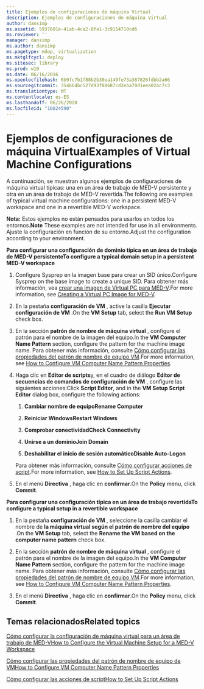 ```yaml
---
title: Ejemplos de configuraciones de máquina Virtual
description: Ejemplos de configuraciones de máquina Virtual
author: dansimp
ms.assetid: 5937601e-41ab-4ca2-8fa1-3c9154710cd6
ms.reviewer: ''
manager: dansimp
ms.author: dansimp
ms.pagetype: mdop, virtualization
ms.mktglfcycl: deploy
ms.sitesec: library
ms.prod: w10
ms.date: 06/16/2016
ms.openlocfilehash: 6b9fc7b1f88b2b30ea149fe73a387826fdbb2a66
ms.sourcegitcommit: 354664bc527d93f80687cd2eba70d1eea024c7c3
ms.translationtype: MT
ms.contentlocale: es-ES
ms.lasthandoff: 06/26/2020
ms.locfileid: "10824590"
---
```

# <span data-ttu-id="02440-103">Ejemplos de configuraciones de máquina Virtual</span><span class="sxs-lookup"><span data-stu-id="02440-103">Examples of Virtual Machine Configurations</span></span>


<span data-ttu-id="02440-104">A continuación, se muestran algunos ejemplos de configuraciones de máquina virtual típicas: una en un área de trabajo de MED-V persistente y otra en un área de trabajo de MED-V revertida.</span><span class="sxs-lookup"><span data-stu-id="02440-104">The following are examples of typical virtual machine configurations: one in a persistent MED-V workspace and one in a revertible MED-V workspace.</span></span>

<span data-ttu-id="02440-105">**Nota:**  Estos ejemplos no están pensados para usarlos en todos los entornos.</span><span class="sxs-lookup"><span data-stu-id="02440-105">**Note** These examples are not intended for use in all environments.</span></span> <span data-ttu-id="02440-106">Ajuste la configuración en función de su entorno.</span><span class="sxs-lookup"><span data-stu-id="02440-106">Adjust the configuration according to your environment.</span></span>

 

**<span data-ttu-id="02440-107">Para configurar una configuración de dominio típica en un área de trabajo de MED-V persistente</span><span class="sxs-lookup"><span data-stu-id="02440-107">To configure a typical domain setup in a persistent MED-V workspace</span></span>**

1.  <span data-ttu-id="02440-108">Configure Sysprep en la imagen base para crear un SID único.</span><span class="sxs-lookup"><span data-stu-id="02440-108">Configure Sysprep on the base image to create a unique SID.</span></span> <span data-ttu-id="02440-109">Para obtener más información, vea [crear una imagen de Virtual PC para MED-V](creating-a-virtual-pc-image-for-med-v.md#bkmk-howtoconfiguresysprepformedvimages).</span><span class="sxs-lookup"><span data-stu-id="02440-109">For more information, see [Creating a Virtual PC Image for MED-V](creating-a-virtual-pc-image-for-med-v.md#bkmk-howtoconfiguresysprepformedvimages).</span></span>

2.  <span data-ttu-id="02440-110">En la pestaña **configuración de VM** , active la casilla **Ejecutar configuración de VM** .</span><span class="sxs-lookup"><span data-stu-id="02440-110">On the **VM Setup** tab, select the **Run VM Setup** check box.</span></span>

3.  <span data-ttu-id="02440-111">En la sección **patrón de nombre de máquina virtual** , configure el patrón para el nombre de la imagen del equipo.</span><span class="sxs-lookup"><span data-stu-id="02440-111">In the **VM Computer Name Pattern** section, configure the pattern for the machine image name.</span></span> <span data-ttu-id="02440-112">Para obtener más información, consulte [Cómo configurar las propiedades del patrón de nombre de equipo VM](how-to-configure-vm-computer-name-pattern-propertiesmedvv2.md).</span><span class="sxs-lookup"><span data-stu-id="02440-112">For more information, see [How to Configure VM Computer Name Pattern Properties](how-to-configure-vm-computer-name-pattern-propertiesmedvv2.md).</span></span>

4.  <span data-ttu-id="02440-113">Haga clic en **Editor de scripts**y, en el cuadro de diálogo **Editor de secuencias de comandos de configuración de VM** , configure las siguientes acciones:</span><span class="sxs-lookup"><span data-stu-id="02440-113">Click **Script Editor**, and in the **VM Setup Script Editor** dialog box, configure the following actions:</span></span>

    1.  **<span data-ttu-id="02440-114">Cambiar nombre de equipo</span><span class="sxs-lookup"><span data-stu-id="02440-114">Rename Computer</span></span>**

    2.  **<span data-ttu-id="02440-115">Reiniciar Windows</span><span class="sxs-lookup"><span data-stu-id="02440-115">Restart Windows</span></span>**

    3.  **<span data-ttu-id="02440-116">Comprobar conectividad</span><span class="sxs-lookup"><span data-stu-id="02440-116">Check Connectivity</span></span>**

    4.  **<span data-ttu-id="02440-117">Unirse a un dominio</span><span class="sxs-lookup"><span data-stu-id="02440-117">Join Domain</span></span>**

    5.  **<span data-ttu-id="02440-118">Deshabilitar el inicio de sesión automático</span><span class="sxs-lookup"><span data-stu-id="02440-118">Disable Auto-Logon</span></span>**

    <span data-ttu-id="02440-119">Para obtener más información, consulte [Cómo configurar acciones de script](how-to-set-up-script-actions.md).</span><span class="sxs-lookup"><span data-stu-id="02440-119">For more information, see [How to Set Up Script Actions](how-to-set-up-script-actions.md).</span></span>

5.  <span data-ttu-id="02440-120">En el menú **Directiva** , haga clic en **confirmar**.</span><span class="sxs-lookup"><span data-stu-id="02440-120">On the **Policy** menu, click **Commit**.</span></span>

**<span data-ttu-id="02440-121">Para configurar una configuración típica en un área de trabajo revertida</span><span class="sxs-lookup"><span data-stu-id="02440-121">To configure a typical setup in a revertible workspace</span></span>**

1.  <span data-ttu-id="02440-122">En la pestaña **configuración de VM** , seleccione la casilla cambiar el nombre de **la máquina virtual según el patrón de nombre del equipo** .</span><span class="sxs-lookup"><span data-stu-id="02440-122">On the **VM Setup** tab, select the **Rename the VM based on the computer name pattern** check box.</span></span>

2.  <span data-ttu-id="02440-123">En la sección **patrón de nombre de máquina virtual** , configure el patrón para el nombre de la imagen del equipo.</span><span class="sxs-lookup"><span data-stu-id="02440-123">In the **VM Computer Name Pattern** section, configure the pattern for the machine image name.</span></span> <span data-ttu-id="02440-124">Para obtener más información, consulte [Cómo configurar las propiedades del patrón de nombre de equipo VM](how-to-configure-vm-computer-name-pattern-propertiesmedvv2.md).</span><span class="sxs-lookup"><span data-stu-id="02440-124">For more information, see [How to Configure VM Computer Name Pattern Properties](how-to-configure-vm-computer-name-pattern-propertiesmedvv2.md).</span></span>

3.  <span data-ttu-id="02440-125">En el menú **Directiva** , haga clic en **confirmar**.</span><span class="sxs-lookup"><span data-stu-id="02440-125">On the **Policy** menu, click **Commit**.</span></span>

## <span data-ttu-id="02440-126">Temas relacionados</span><span class="sxs-lookup"><span data-stu-id="02440-126">Related topics</span></span>


[<span data-ttu-id="02440-127">Cómo configurar la configuración de máquina virtual para un área de trabajo de MED-V</span><span class="sxs-lookup"><span data-stu-id="02440-127">How to Configure the Virtual Machine Setup for a MED-V Workspace</span></span>](how-to-configure-the-virtual-machine-setup-for-a-med-v-workspacemedvv2.md)

[<span data-ttu-id="02440-128">Cómo configurar las propiedades del patrón de nombre de equipo de VM</span><span class="sxs-lookup"><span data-stu-id="02440-128">How to Configure VM Computer Name Pattern Properties</span></span>](how-to-configure-vm-computer-name-pattern-propertiesmedvv2.md)

[<span data-ttu-id="02440-129">Cómo configurar las acciones de script</span><span class="sxs-lookup"><span data-stu-id="02440-129">How to Set Up Script Actions</span></span>](how-to-set-up-script-actions.md)

 

 





